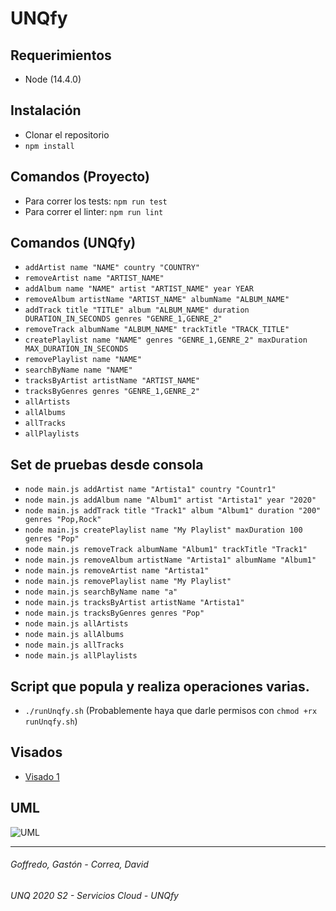 # UNQfy

## Requerimientos
- Node (14.4.0)

## Instalación
- Clonar el repositorio
- `npm install`

## Comandos (Proyecto)
- Para correr los tests: `npm run test`
- Para correr el linter: `npm run lint`

## Comandos (UNQfy)
- `addArtist name "NAME" country "COUNTRY"`
- `removeArtist name "ARTIST_NAME"`
- `addAlbum name "NAME" artist "ARTIST_NAME" year YEAR`
- `removeAlbum artistName "ARTIST_NAME" albumName "ALBUM_NAME"`
- `addTrack title "TITLE" album "ALBUM_NAME" duration DURATION_IN_SECONDS genres "GENRE_1,GENRE_2"`
- `removeTrack albumName "ALBUM_NAME" trackTitle "TRACK_TITLE"`
- `createPlaylist name "NAME" genres "GENRE_1,GENRE_2" maxDuration MAX_DURATION_IN_SECONDS`
- `removePlaylist name "NAME"`
- `searchByName name "NAME"`
- `tracksByArtist artistName "ARTIST_NAME"`
- `tracksByGenres genres "GENRE_1,GENRE_2"`
- `allArtists`
- `allAlbums`
- `allTracks`
- `allPlaylists`

## Set de pruebas desde consola 
- `node main.js addArtist name "Artista1" country "Countr1"`
- `node main.js addAlbum name "Album1" artist "Artista1" year "2020"`
- `node main.js addTrack title "Track1" album "Album1" duration "200" genres "Pop,Rock"`
- `node main.js createPlaylist name "My Playlist" maxDuration 100 genres "Pop"`
- `node main.js removeTrack albumName "Album1" trackTitle "Track1"`
- `node main.js removeAlbum artistName "Artista1" albumName "Album1"`
- `node main.js removeArtist name "Artista1"`
- `node main.js removePlaylist name "My Playlist"`
- `node main.js searchByName name "a"`
- `node main.js tracksByArtist artistName "Artista1"`
- `node main.js tracksByGenres genres "Pop"`
- `node main.js allArtists`
- `node main.js allAlbums`
- `node main.js allTracks`
- `node main.js allPlaylists`

## Script que popula y realiza operaciones varias.
- `./runUnqfy.sh` (Probablemente haya que darle permisos con `chmod +rx runUnqfy.sh`)

## Visados
- [Visado 1](https://docs.google.com/document/d/1Tfkl6l1_ly4FybquDjTqMHa5gdmrYgvvZpXZaneRFvA/edit?usp=sharing)

## UML
![UML](https://user-images.githubusercontent.com/32984697/93656451-faa0af00-fa00-11ea-801f-a3c8251ef998.PNG)

---
###### Goffredo, Gastón - Correa, David
###### UNQ 2020 S2 - Servicios Cloud - UNQfy
